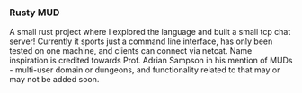 ### Rusty MUD
A small rust project where I explored the language and built a small tcp chat server!
Currently it sports just a command line interface, has only been tested on one machine, and clients can connect via netcat. Name inspiration is credited towards Prof. Adrian Sampson in his mention of MUDs - multi-user domain or dungeons, and functionality related to that may or may not be added soon.
